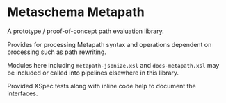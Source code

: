 # Metaschema Metapath

A prototype / proof-of-concept path evaluation library.

Provides for processing Metapath syntax and operations dependent on processing such as path rewriting.

Modules here including `metapath-jsonize.xsl` and `docs-metapath.xsl` may be included or called into pipelines elsewhere in this library.

Provided XSpec tests along with inline code help to document the interfaces.
